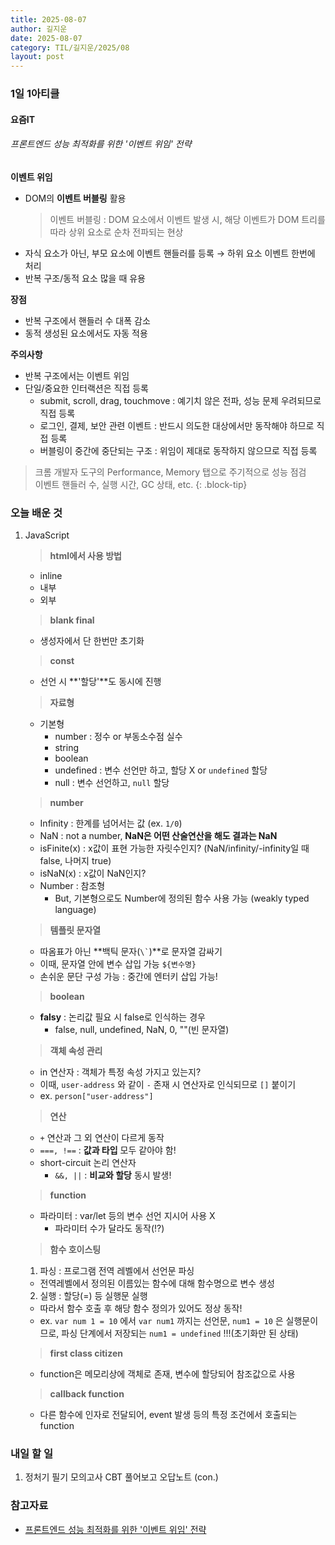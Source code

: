 ```yaml
---
title: 2025-08-07
author: 길지운
date: 2025-08-07
category: TIL/길지운/2025/08
layout: post
---
```


### 1일 1아티클
#### 요즘IT
###### 프론트엔드 성능 최적화를 위한 '이벤트 위임' 전략
**이벤트 위임**
  - DOM의 **이벤트 버블링** 활용
    > 이벤트 버블링 : DOM 요소에서 이벤트 발생 시, 해당 이벤트가 DOM 트리를 따라 상위 요소로 순차 전파되는 현상
  - 자식 요소가 아닌, 부모 요소에 이벤트 핸들러를 등록 → 하위 요소 이벤트 한번에 처리
  - 반복 구조/동적 요소 많을 때 유용
  
  **장점**
  - 반복 구조에서 핸들러 수 대폭 감소
  - 동적 생성된 요소에서도 자동 적용
  
  **주의사항**
  - 반복 구조에서는 이벤트 위임
  - 단일/중요한 인터랙션은 직접 등록
    - submit, scroll, drag, touchmove : 예기치 않은 전파, 성능 문제 우려되므로 직접 등록
    - 로그인, 결제, 보안 관련 이벤트 : 반드시 의도한 대상에서만 동작해야 하므로 직접 등록
    - 버블링이 중간에 중단되는 구조 : 위임이 제대로 동작하지 않으므로 직접 등록
  
  > 크롬 개발자 도구의 Performance, Memory 탭으로 주기적으로 성능 점검  
  > 이벤트 핸들러 수, 실행 시간, GC 상태, etc.
  {: .block-tip}
  
### 오늘 배운 것  
1. JavaScript
  
    > **html에서 사용 방법**
    - inline
    - 내부
    - 외부
  
    > **blank final**
    - 생성자에서 단 한번만 초기화
  
    > **const**
    - 선언 시 **'할당'**도 동시에 진행
  
    > **자료형**
    - 기본형
      - number : 정수 or 부동소수점 실수
      - string
      - boolean
      - undefined : 변수 선언만 하고, 할당 X or ``` undefined ``` 할당
      - null : 변수 선언하고, ``` null ``` 할당
  
    > **number**
    - Infinity : 한계를 넘어서는 값 (ex. ``` 1/0 ```)
    - NaN : not a number, **NaN은 어떤 산술연산을 해도 결과는 NaN**
    - isFinite(x) : x값이 표현 가능한 자릿수인지? (NaN/infinity/-infinity일 때 false, 나머지 true)
    - isNaN(x) : x값이 NaN인지?
    - Number : 참조형
      - But, 기본형으로도 Number에 정의된 함수 사용 가능 (weakly typed language)
  
    > **템플릿 문자열**
    - 따옴표가 아닌 **백틱 문자(``` \` ```)**로 문자열 감싸기
    - 이때, 문자열 안에 변수 삽입 가능 ``` ${변수명} ```
    - 손쉬운 문단 구성 가능 : 중간에 엔터키 삽입 가능!
  
    > **boolean**
    - **falsy** : 논리값 필요 시 false로 인식하는 경우
      - false, null, undefined, NaN, 0, ""(빈 문자열)
  
    > **객체 속성 관리**
    - in 연산자 : 객체가 특정 속성 가지고 있는지?
    - 이때, ``` user-address ``` 와 같이 ``` - ``` 존재 시 연산자로 인식되므로 ``` [] ``` 붙이기
    - ex. ``` person["user-address"] ```
  
    > **연산**
    - ``` + ``` 연산과 그 외 연산이 다르게 동작
    - ``` ===, !== ``` : **값과 타입** 모두 같아야 함!
    - short-circuit 논리 연산자
      - ``` &&, || ``` : **비교와 할당** 동시 발생!
  
    > **function**
    - 파라미터 : var/let 등의 변수 선언 지시어 사용 X
      - 파라미터 수가 달라도 동작(!?)
  
    > **함수 호이스팅**
    1. 파싱 : 프로그램 전역 레벨에서 선언문 파싱
      - 전역레벨에서 정의된 이름있는 함수에 대해 함수명으로 변수 생성
    2. 실행 : 할당(=) 등 실행문 실행
      - 따라서 함수 호출 후 해당 함수 정의가 있어도 정상 동작!
    - ex. ``` var num 1 = 10 ``` 에서 ``` var num1 ``` 까지는 선언문, ``` num1 = 10 ``` 은 실행문이므로, 파싱 단계에서 저장되는 ``` num1 = undefined ``` !!!(초기화만 된 상태)
  
    > **first class citizen**
    - function은 메모리상에 객체로 존재, 변수에 할당되어 참조값으로 사용
  
    > **callback function**
    - 다른 함수에 인자로 전달되어, event 발생 등의 특정 조건에서 호출되는 function
  
### 내일 할 일
1. 정처기 필기 모의고사 CBT 풀어보고 오답노트 (con.)
  
### 참고자료
- [프론트엔드 성능 최적화를 위한 '이벤트 위임' 전략](https://yozm.wishket.com/magazine/detail/3273/)
